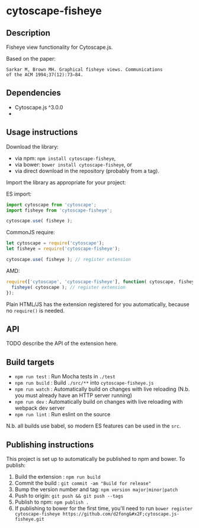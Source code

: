 cytoscape-fisheye
================================================================================


## Description

Fisheye view functionality for Cytoscape.js.  

Based on the paper:
```
Sarkar M, Brown MH. Graphical fisheye views. Communications
of the ACM 1994;37(12):73–84.
```

## Dependencies

 * Cytoscape.js ^3.0.0
 * <List your dependencies here please>


## Usage instructions

Download the library:
 * via npm: `npm install cytoscape-fisheye`,
 * via bower: `bower install cytoscape-fisheye`, or
 * via direct download in the repository (probably from a tag).

Import the library as appropriate for your project:

ES import:

```js
import cytoscape from 'cytoscape';
import fisheye from 'cytoscape-fisheye';

cytoscape.use( fisheye );
```

CommonJS require:

```js
let cytoscape = require('cytoscape');
let fisheye = require('cytoscape-fisheye');

cytoscape.use( fisheye ); // register extension
```

AMD:

```js
require(['cytoscape', 'cytoscape-fisheye'], function( cytoscape, fisheye ){
  fisheye( cytoscape ); // register extension
});
```

Plain HTML/JS has the extension registered for you automatically, because no `require()` is needed.


## API

TODO describe the API of the extension here.


## Build targets

* `npm run test` : Run Mocha tests in `./test`
* `npm run build` : Build `./src/**` into `cytoscape-fisheye.js`
* `npm run watch` : Automatically build on changes with live reloading (N.b. you must already have an HTTP server running)
* `npm run dev` : Automatically build on changes with live reloading with webpack dev server
* `npm run lint` : Run eslint on the source

N.b. all builds use babel, so modern ES features can be used in the `src`.


## Publishing instructions

This project is set up to automatically be published to npm and bower.  To publish:

1. Build the extension : `npm run build`
1. Commit the build : `git commit -am "Build for release"`
1. Bump the version number and tag: `npm version major|minor|patch`
1. Push to origin: `git push && git push --tags`
1. Publish to npm: `npm publish .`
1. If publishing to bower for the first time, you'll need to run `bower register cytoscape-fisheye https://github.com/d2fong&#x2F;cytoscape.js-fisheye.git`
